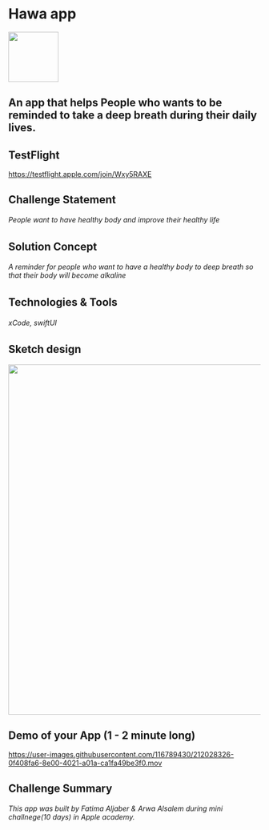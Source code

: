 # Hawa app
<img src="https://user-images.githubusercontent.com/116789430/212021661-5b5a96a9-c75c-4996-8988-2d78f6ebdce1.png" width="100" />


## An app that helps People who wants to be reminded to take a deep breath during their daily lives.

## TestFlight
https://testflight.apple.com/join/Wxy5RAXE

## Challenge Statement
###### People want to have healthy body and improve their healthy life

## Solution Concept
###### A reminder for people who want to have a healthy body to deep breath so that their body will become alkaline

## Technologies & Tools
###### xCode, swiftUI

## Sketch design
<img src="https://user-images.githubusercontent.com/116789430/212025358-c113fc25-00f5-4f45-8f0c-7893a8b89999.png" width="700" />



## Demo of your App (1 - 2 minute long)

https://user-images.githubusercontent.com/116789430/212028326-0f408fa6-8e00-4021-a01a-ca1fa49be3f0.mov


## Challenge Summary
###### This app was built by Fatima Aljaber & Arwa Alsalem during mini challnege(10 days) in Apple academy.
